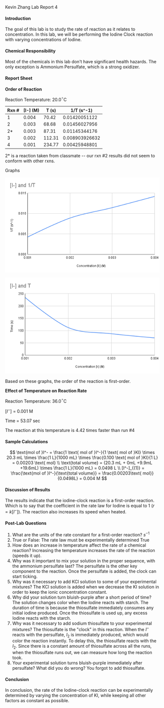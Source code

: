 Kevin Zhang
Lab Report 4

#### Introduction

The goal of this lab is to study the rate of reaction as it relates to concentration. In this lab, we will be performing the Iodine Clock reaction with varying concentrations of Iodine. 

#### Chemical Responsibility

Most of the chemicals in this lab don't have significant health hazards. The only exception is Ammonium Persulfate, which is a strong oxidizer.

#### Report Sheet 

**Order of Reaction**

Reaction Temperature: 20.0$^{\circ}$C

| Rxn # | [I-] (M) | T (s)  | 1/T (s^-1)     |
| ----- | -------- | ------ | -------------- |
| 1     | 0.004    | 70.42  | 0.01420051122  |
| 2     | 0.003    | 68.68  | 0.01456027956  |
| 2*    | 0.003    | 87.31  | 0.01145344176  |
| 3     | 0.002    | 112.31 | 0.008903926632 |
| 4     | 0.001    | 234.77 | 0.00425948801  |

2* is a reaction taken from classmate -- our rxn #2 results did not seem to conform with other rxns.

Graphs

![img](./A.png)

![](B.png)

Based on these graphs, the order of the reaction is first-order. 

**Effect of Temperature on Reaction Rate**

Reaction Temperature: 36.0$^{\circ}$C

[$I^-$] = 0.001 M

Time = 53.07 sec

The reaction at this temperature is 4.42 times faster than run #4

#### Sample Calculations

$$
\text{mol of }I^- = \frac{1 \text{ mol of }I^-}{1 \text{ mol of }KI} \times 20.3 mL \times \frac{1 L}{1000 mL} \times \frac{0.100 \text{ mol of }KI}{1 L} = 0.00203 \text{ mol} \\
\text{total volume} = (20.3 mL + 0mL +9.9mL +19.6mL) \times \frac{1 L}{1000 mL} = 0.0498 L \\
[I^-]_{(1)} = \frac{\text{mol of }I^-}{\text{total volume}} = \frac{0.00203\text{ mol}}{0.0498L} = 0.004 M
$$

#### Discussion of Results

The results indicate that the iodine-clock reaction is a first-order reaction. Which is to say that the coefficient in the rate law for Iodine is equal to 1 ($r = k[I^-]$). The reaction also increases its speed when heated. 

#### Post-Lab Questions

1. What are the units of the rate constant for a first-order reaction?
   $s^{-1}$
2. True or False: The rate law must be experimentally determined
   True
3. How does an increase in temperature affect the rate of a chemical reaction?
   Increasing the temperature increases the rate of the reaction (speeds it up).
4. Why was it important to mix your solution in the proper sequence, with the ammonium persulfate last?
   The persulfate is the other key component to the reaction. Once the persulfate is added, the clock can start ticking.
5. Why was it necessary to add KCl solution to some of your experimental mixtures?
   The KCl solution is added when we decrease the KI solution in order to keep the ionic concentration constant. 
6. Why did your solution turn bluish-purple after a short period of time?
   The solution changes color when the Iodine reacts with starch. The duration of time is because the thiosulfate immediately consumes any initial iodine produced. Once the thiosulfate is used up, any excess Iodine reacts with the starch.
7. Why was it necessary to add sodium thiosulfate to your experimental mixtures?
   The thiosulfate is the "clock" in this reaction. When the $I^-$ reacts with the persulfate, $I_2$ is immediately produced, which would color the reaction instantly. To delay this, the thiosulfate reacts with the $I_2$. Since there is a constant amount of thiosulfate across all the runs, when the thiosulfate runs out, we can measure how long the reaction took.
8. Your experimental solution turns bluish-purple immediately after persulfate? What did you do wrong?
   You forgot to add thiosulfate.

#### Conclusion

In conclusion, the rate of the Iodine-clock reaction can be experimentally determined by varying the concentration of KI, while keeping all other factors as constant as possible.